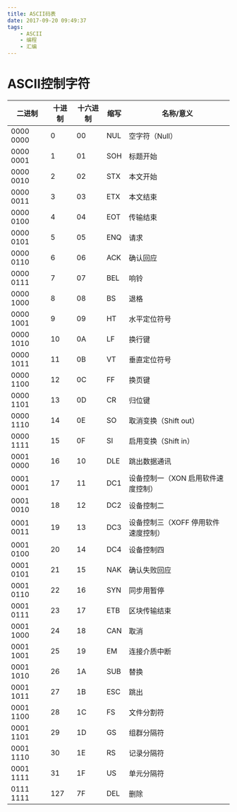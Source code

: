 ```yaml
---
title: ASCII码表
date: 2017-09-20 09:49:37
tags:
    - ASCII
    - 编程
    - 汇编
---
```

# ASCII控制字符
二进制|	十进制|	十六进制|	缩写|	名称/意义
-|-|-|-|-
0000 0000|	0	|00|	NUL|		空字符（Null）
0000 0001	|1	|01	|SOH	|	标题开始
0000 0010	|2|	02|	STX	|	本文开始
0000 0011	|3|	03|	ETX|		本文结束
0000 0100	|4	|04	|EOT	|	传输结束
0000 0101	|5|	05	|ENQ	|	请求
0000 0110	|6	|06	|ACK	|	确认回应
0000 0111	|7|	07|	BEL	|响铃
0000 1000	|8	|08	|BS	|退格
0000 1001	|9|	09|	HT|		水平定位符号
0000 1010	|10	|0A	|LF	|换行键
0000 1011	|11|	0B|	VT|	垂直定位符号
0000 1100	|12	|0C	|FF|		换页键
0000 1101	|13|	0D|	CR|		归位键
0000 1110	|14	|0E	|SO|		取消变换（Shift out）
0000 1111	|15|	0F|	SI|		启用变换（Shift in）
0001 0000	|16	|10	|DLE	|	跳出数据通讯
0001 0001	|17|	11|	DC1	|	设备控制一（XON 启用软件速度控制）
0001 0010	|18	|12	|DC2	|	设备控制二
0001 0011	|19|	13	|DC3	|	设备控制三（XOFF 停用软件速度控制）
0001 0100	|20	|14	|DC4	|	设备控制四
0001 0101	|21|	15|	NAK|		确认失败回应
0001 0110	|22	|16	|SYN|		同步用暂停
0001 0111	|23|	17|	ETB|		区块传输结束
0001 1000	|24	|18	|CAN	|	取消
0001 1001	|25|	19|	EM|		连接介质中断
0001 1010	|26	|1A	|SUB	|	替换
0001 1011	|27|	1B|	ESC	|	跳出
0001 1100	|28	|1C	|FS	|	文件分割符
0001 1101	|29|	1D|	GS|		组群分隔符
0001 1110	|30	|1E	|RS|		记录分隔符
0001 1111	|31|	1F|	US|		单元分隔符
0111 1111	|127	|7F	|DEL	|	删除
  
